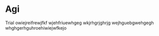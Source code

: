 # Agi
Trial
owiejreifrewjfkf
wjehfriuewhgeg
wkjrhgrjghrjg
wejhguebgwehgegh
whghgerhguhroehiwiejwfkejo
